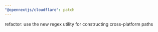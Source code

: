 ```yaml
---
"@opennextjs/cloudflare": patch
---
```


refactor: use the new regex utility for constructing cross-platform paths
